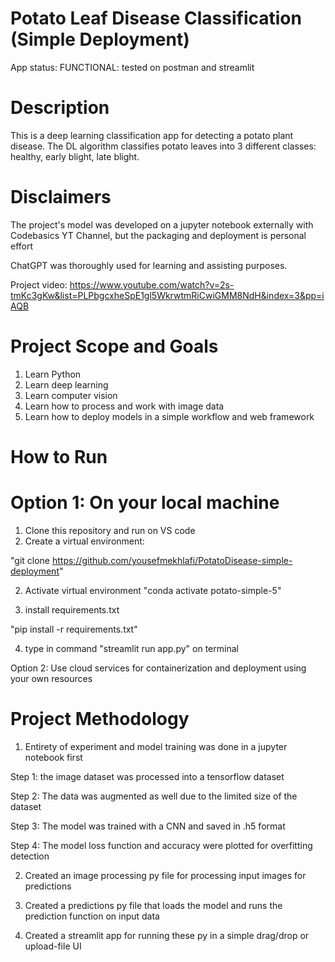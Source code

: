 # Potato Leaf Disease Classification (Simple Deployment)

App status: FUNCTIONAL: tested on postman and streamlit

# Description

This is a deep learning classification app for detecting a potato plant disease. The DL algorithm classifies potato leaves into 3 different classes: healthy, early blight, late blight.


# Disclaimers

The project's model was developed on a jupyter notebook externally with Codebasics YT Channel, but the packaging and deployment is personal effort

ChatGPT was thoroughly used for learning and assisting purposes. 

Project video: https://www.youtube.com/watch?v=2s-tmKc3gKw&list=PLPbgcxheSpE1gl5WkrwtmRiCwiGMM8NdH&index=3&pp=iAQB


# Project Scope and Goals

1. Learn Python
2. Learn deep learning
3. Learn computer vision
4. Learn how to process and work with image data
5. Learn how to deploy models in a simple workflow and web framework  


# How to Run

# Option 1: On your local machine 

1. Clone this repository and run on VS code
2. Create a virtual environment:

"git clone https://github.com/yousefmekhlafi/PotatoDisease-simple-deployment"

2. Activate virtual environment
"conda activate potato-simple-5"

3. install requirements.txt

"pip install -r requirements.txt"

4. type in command "streamlit run app.py" on terminal

Option 2: 
Use cloud services for containerization and deployment using your own resources



# Project Methodology  

1. Entirety of experiment and model training was done in a jupyter notebook first

Step 1: the image dataset was processed into a tensorflow dataset

Step 2: The data was augmented as well due to the limited size of the dataset

Step 3: The model was trained with a CNN and saved in .h5 format

Step 4: The model loss function and accuracy were plotted for overfitting detection

2. Created an image processing py file for processing input images for predictions

3. Created a predictions py file that loads the model and runs the prediction function on input data

4. Created a streamlit app for running these py in a simple drag/drop or upload-file UI

